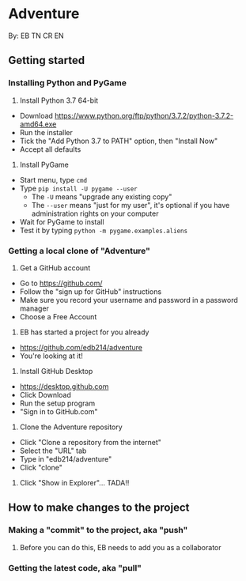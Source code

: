 # Adventure

By: EB TN CR EN


## Getting started

### Installing Python and PyGame

1. Install Python 3.7 64-bit
  - Download https://www.python.org/ftp/python/3.7.2/python-3.7.2-amd64.exe
  - Run the installer
  - Tick the "Add Python 3.7 to PATH" option, then "Install Now"
  - Accept all defaults
1. Install PyGame
  - Start menu, type `cmd`
  - Type `pip install -U pygame --user`
    - The `-U` means "upgrade any existing copy"
    - The `--user` means "just for my user", it's optional if you have administration rights on your computer
  - Wait for PyGame to install
  - Test it by typing `python -m pygame.examples.aliens`


### Getting a local clone of "Adventure"

1. Get a GitHub account
  - Go to https://github.com/
  - Follow the "sign up for GitHub" instructions
  - Make sure you record your username and password in a password manager
  - Choose a Free Account

1. EB has started a project for you already
  - https://github.com/edb214/adventure
  - You're looking at it!

1. Install GitHub Desktop
  - https://desktop.github.com
  - Click Download
  - Run the setup program
  - "Sign in to GitHub.com"

1. Clone the Adventure repository
  - Click "Clone a repository from the internet"
  - Select the "URL" tab
  - Type in "edb214/adventure"
  - Click "clone"

1. Click "Show in Explorer"... TADA!!


## How to make changes to the project

### Making a "commit" to the project, aka "push"

1. Before you can do this, EB needs to add you as a collaborator


### Getting the latest code, aka "pull"
